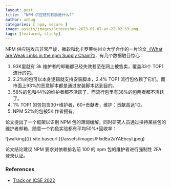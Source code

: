 ```yaml
---
layout: post
title:  "NPM 供应链的软肋是什么?"
author: unbug
categories: [ npm, secure ]
image: assets/images/Screenshot-2023-01-07-at-22.02.33.png
tags: [featured, sticky]
---
```

NPM 供应链攻击非常严峻，微软和北卡罗莱纳州立大学合作的一片论文[《What are Weak Links in the npm Supply Chain?》][paper1-url]，有几个数据触目惊心：
1. 93K里就有 3k  维护者的邮箱都已经失效甚至在网上被售卖，覆盖33个 TOP1 流行的包。
2. 2.2%的包可以本身逻辑就支持安装脚本，2.4% TOP1 流行包依赖了它们。而市面上93%的恶意脚本都是通过安装脚本达到目的。
3. 58%的包和44%的维护者都不活跃了，而流行包里有38%的包两者都不活跃了。
4. 1% TOP1 的包包含30+维护者，60+贡献者，维护：贡献高达1:2。
5. NPM 52%的包被5K 作者拥有。

论文提出了一个框架以识别 NPM 包的薄弱缓解，同时研究人员通过挟持某些包的维护者邮箱，随意一个钓鱼实验都有平均50%+回收率：

![walking]({{ site.baseurl }}/assets/images/FlxdEa2aYAEbcyI.jpeg)

论文结论建议 NPM 要求对依赖排名前 100 的 npm 包的维护者进行强制性 2FA 登录认证。

### References
- [Track on ICSE 2022][links-1]

<!--
<p><iframe style="width:100%;" height="615" src="https://arxiv.org/pdf/2112.10165.pdf" frameborder="0" allowfullscreen></iframe></p>
-->

[paper1-url]: https://arxiv.org/pdf/2112.10165.pdf

[links-1]: https://conf.researchr.org/details/icse-2022/icse-2022-seip---software-engineering-in-practice/39/What-are-Weak-Links-in-the-npm-Supply-Chain-#
